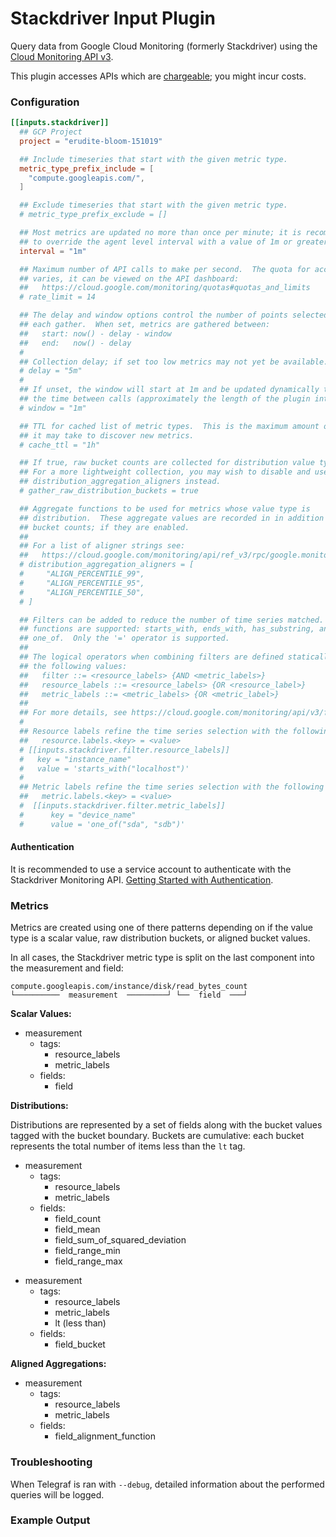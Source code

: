 # Stackdriver Input Plugin

Query data from Google Cloud Monitoring (formerly Stackdriver) using the
[Cloud Monitoring API v3][stackdriver].

This plugin accesses APIs which are [chargeable][pricing]; you might incur
costs.

### Configuration

```toml
[[inputs.stackdriver]]
  ## GCP Project
  project = "erudite-bloom-151019"

  ## Include timeseries that start with the given metric type.
  metric_type_prefix_include = [
    "compute.googleapis.com/",
  ]

  ## Exclude timeseries that start with the given metric type.
  # metric_type_prefix_exclude = []

  ## Most metrics are updated no more than once per minute; it is recommended
  ## to override the agent level interval with a value of 1m or greater.
  interval = "1m"

  ## Maximum number of API calls to make per second.  The quota for accounts
  ## varies, it can be viewed on the API dashboard:
  ##   https://cloud.google.com/monitoring/quotas#quotas_and_limits
  # rate_limit = 14

  ## The delay and window options control the number of points selected on
  ## each gather.  When set, metrics are gathered between:
  ##   start: now() - delay - window
  ##   end:   now() - delay
  #
  ## Collection delay; if set too low metrics may not yet be available.
  # delay = "5m"
  #
  ## If unset, the window will start at 1m and be updated dynamically to span
  ## the time between calls (approximately the length of the plugin interval).
  # window = "1m"

  ## TTL for cached list of metric types.  This is the maximum amount of time
  ## it may take to discover new metrics.
  # cache_ttl = "1h"

  ## If true, raw bucket counts are collected for distribution value types.
  ## For a more lightweight collection, you may wish to disable and use
  ## distribution_aggregation_aligners instead.
  # gather_raw_distribution_buckets = true

  ## Aggregate functions to be used for metrics whose value type is
  ## distribution.  These aggregate values are recorded in in addition to raw
  ## bucket counts; if they are enabled.
  ##
  ## For a list of aligner strings see:
  ##   https://cloud.google.com/monitoring/api/ref_v3/rpc/google.monitoring.v3#aligner
  # distribution_aggregation_aligners = [
  # 	"ALIGN_PERCENTILE_99",
  # 	"ALIGN_PERCENTILE_95",
  # 	"ALIGN_PERCENTILE_50",
  # ]

  ## Filters can be added to reduce the number of time series matched.  All
  ## functions are supported: starts_with, ends_with, has_substring, and
  ## one_of.  Only the '=' operator is supported.
  ##
  ## The logical operators when combining filters are defined statically using
  ## the following values:
  ##   filter ::= <resource_labels> {AND <metric_labels>}
  ##   resource_labels ::= <resource_labels> {OR <resource_label>}
  ##   metric_labels ::= <metric_labels> {OR <metric_label>}
  ##
  ## For more details, see https://cloud.google.com/monitoring/api/v3/filters
  #
  ## Resource labels refine the time series selection with the following expression:
  ##   resource.labels.<key> = <value>
  # [[inputs.stackdriver.filter.resource_labels]]
  #   key = "instance_name"
  #   value = 'starts_with("localhost")'
  #
  ## Metric labels refine the time series selection with the following expression:
  ##   metric.labels.<key> = <value>
  #  [[inputs.stackdriver.filter.metric_labels]]
  #  	 key = "device_name"
  #  	 value = 'one_of("sda", "sdb")'
```

#### Authentication

It is recommended to use a service account to authenticate with the
Stackdriver Monitoring API.  [Getting Started with Authentication][auth].

### Metrics

Metrics are created using one of there patterns depending on if the value type
is a scalar value, raw distribution buckets, or aligned bucket values.

In all cases, the Stackdriver metric type is split on the last component into
the measurement and field:
```
compute.googleapis.com/instance/disk/read_bytes_count
└──────────  measurement  ─────────┘ └──  field  ───┘
```

**Scalar Values:**

- measurement
  - tags:
    - resource_labels
    - metric_labels
  - fields:
    - field


**Distributions:**

Distributions are represented by a set of fields along with the bucket values
tagged with the bucket boundary.  Buckets are cumulative: each bucket
represents the total number of items less than the `lt` tag.

- measurement
  - tags:
    - resource_labels
    - metric_labels
  - fields:
    - field_count
    - field_mean
    - field_sum_of_squared_deviation
    - field_range_min
    - field_range_max

+ measurement
  - tags:
    - resource_labels
    - metric_labels
    - lt (less than)
  - fields:
    - field_bucket

**Aligned Aggregations:**

- measurement
  - tags:
    - resource_labels
    - metric_labels
  - fields:
    - field_alignment_function

### Troubleshooting

When Telegraf is ran with `--debug`, detailed information about the performed
queries will be logged.

### Example Output
```
```
[stackdriver]: https://cloud.google.com/monitoring/api/v3/
[auth]: https://cloud.google.com/docs/authentication/getting-started
[pricing]: https://cloud.google.com/stackdriver/pricing#stackdriver_monitoring_services
